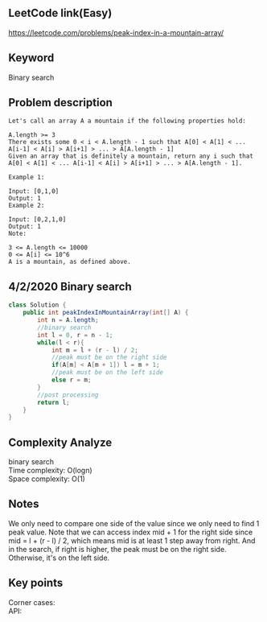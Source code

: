 ## LeetCode link(Easy)
https://leetcode.com/problems/peak-index-in-a-mountain-array/

## Keyword
Binary search

## Problem description
```
Let's call an array A a mountain if the following properties hold:

A.length >= 3
There exists some 0 < i < A.length - 1 such that A[0] < A[1] < ... A[i-1] < A[i] > A[i+1] > ... > A[A.length - 1]
Given an array that is definitely a mountain, return any i such that A[0] < A[1] < ... A[i-1] < A[i] > A[i+1] > ... > A[A.length - 1].

Example 1:

Input: [0,1,0]
Output: 1
Example 2:

Input: [0,2,1,0]
Output: 1
Note:

3 <= A.length <= 10000
0 <= A[i] <= 10^6
A is a mountain, as defined above.
```
## 4/2/2020 Binary search

```java
class Solution {
    public int peakIndexInMountainArray(int[] A) {
        int n = A.length;
        //binary search
        int l = 0, r = n - 1;
        while(l < r){
            int m = l + (r - l) / 2;
            //peak must be on the right side
            if(A[m] < A[m + 1]) l = m + 1;
            //peak must be on the left side
            else r = m;
        }
        //post processing
        return l;
    }
}
```

## Complexity Analyze
binary search\
Time complexity: O(logn)\
Space complexity: O(1)

## Notes
We only need to compare one side of the value since we only need to find 1 peak value. Note that we can access index mid + 1 for the right side since mid = l + (r - l) / 2, which means mid is at least 1 step away from right. And in the search, if right is higher, the peak must be on the right side. Otherwise, it's on the left side.

## Key points
Corner cases: \
API:
